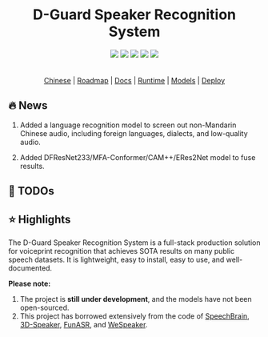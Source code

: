<div align=center>
<h1>D-Guard Speaker Recognition System</h1>
</div>
<div align=center>
    <img src="https://img.shields.io/badge/License-Apache%202.0-brightgreen.svg"  />
<img src="https://img.shields.io/badge/Pytorch-1.10.1-green.svg"  />
<img src="https://img.shields.io/badge/Python-3.9-blue.svg"  />
<img src="https://img.shields.io/badge/MINIO-blue.svg"  />
<img src="https://img.shields.io/badge/Long-Yuan-green.svg"  />
</div>
<div>
<br>
<br>
</div>

<div align=center>
<a href="./README_cn.md">Chinese</a> | <a href="">Roadmap</a> | <a href="./docs.md">Docs</a> | <a href="">Runtime</a> | <a href="">Models</a> | <a href="./docs/icnoc_deploy_README.md">Deploy</a>
</div>


## 🔥 News

1. Added a language recognition model to screen out non-Mandarin Chinese audio, including foreign languages, dialects, and low-quality audio.

2. Added DFResNet233/MFA-Conformer/CAM++/ERes2Net model to fuse results.


## 🚩 TODOs


## ⭐ Highlights

The D-Guard Speaker Recognition System is a full-stack production solution for voiceprint recognition that achieves SOTA results on many public speech datasets. It is lightweight, easy to install, easy to use, and well-documented.


**Please note:**
1. The project is **still under development**, and the models have not been open-sourced.
2. This project has borrowed extensively from the code of [SpeechBrain](https://github.com/speechbrain/speechbrain), [3D-Speaker](https://github.com/alibaba-damo-academy/3D-Speaker), [FunASR](https://github.com/alibaba-damo-academy/FunASR), and [WeSpeaker](https://github.com/wenet-e2e/wespeaker).